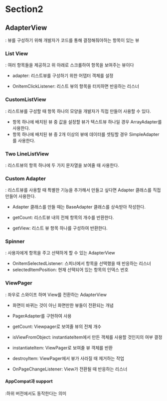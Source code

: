 # Section2
## AdapterView
: 뷰를 구성하기 위해 개발자가 코드를 통해 결정해줘야하는 항목이 있는 뷰

### List View
: 여러 항목들을 제공하고 위 아래로 스크롤하여 항목을 보여주는 뷰이다

- adapter: 리스트뷰를 구성하기 위한 어뎁터 객체를 설정

- OnItemClickListener: 리스트 뷰의 항목을 터치하면 반응하는 리스너


### CustomListView
: 리스트뷰를 구성할 때 항목 하나의 모양을 개발자가 직접 만들어 사용할 수 있다.

- 항목 하나에 배치된 뷰 중 값을 설정할 뷰가 텍스트뷰 하나일 경우 ArrayAdapter를 사용한다.
- 항목 하나에 배치된 뷰 중 2개 이상의 뷰에 데이터를 셋팅할 경우 SimpleAdapter를 사용한다.

### Two LineListView
: 리스트뷰의 항목 하나에 두 가지 문자열을 보여줄 때 사용한다.

### Custom Adapter
: 리스트뷰를 사용할 때 특별한 기능을 추가해서 만들고 싶다면 Adapter 클래스를 직접 만들어 사용한다.

- Adapter 클래스를 만들 때는 BaseAdapter 클래스를 상속받아 작성한다.

- getCount: 리스트뷰 내의 전체 항목의 개수를 반환한다.
- getView: 리스트 뷰 항목  하나를 구성하여 반환한다.

### Spinner
: 사용자에게 항목을 주고 선택하게 할 수 있는 AdapterView

- OnItemSelectedListener: 스피너에서 항목을 선택했을 때 반응하는 리스너
- selectedItemPosition: 현재 선택되어 있는 항목의 인덱스 번호

### ViewPager
: 좌우로 스와이프 하며 View를 전환하는 AdapterView
- 화면이 바뀌는 것이 아닌 화면만한 뷰들이 전환되는 개념

- PagerAdapter를 구현하여 사용
- getCount: Viewpager로 보여줄 뷰의 전체 개수
- isViewFromObject: instantiateItem에서 만든 객체를 사용할 것인지의 여부 결정
- instantiateItem: ViewPager로 보여줄 뷰 객체를 반환
- destroyItem: ViewPager에서 뷰가 사라질 때 제거하는 작업
- OnPageChangeListener: View가 전환될 때 반응하는 리스너


#### AppCompat과 support
:하위 버전에서도 동작한다는 의미
